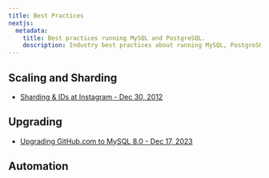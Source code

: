```yaml
---
title: Best Practices
nextjs:
  metadata:
    title: Best practices running MySQL and PostgreSQL.
    description: Industry best practices about running MySQL, PostgreSQL in production.
---
```


## Scaling and Sharding

- [Sharding & IDs at Instagram - Dec 30, 2012](https://instagram-engineering.com/sharding-ids-at-instagram-1cf5a71e5a5c)

## Upgrading

- [Upgrading GitHub.com to MySQL 8.0 - Dec 17, 2023](https://github.blog/2023-12-07-upgrading-github-com-to-mysql-8-0/)

## Automation
